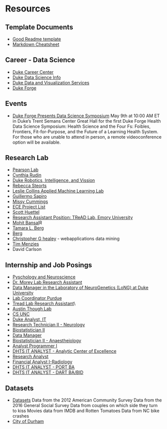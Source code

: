 # Resources

## Template Documents
* [Good Readme template](https://gist.github.com/PurpleBooth/109311bb0361f32d87a2)
* [Markdown Cheatsheet](https://github.com/adam-p/markdown-here/wiki/Markdown-Cheatsheet)

## Career - Data Science
* [Duke Career Center](https://studentaffairs.duke.edu/career/jobs-internships)
* [Duke Data Science Info](https://studentaffairs.duke.edu/career/explore-careers/datascience)
* [Duke Data and Visualization Services](https://library.duke.edu/data/)
* [Duke Forge](https://forge.duke.edu/)

## Events
* [Duke Forge Presents Data Science Symposium](https://forge.duke.edu/news/duke-forge-presents-data-science-symposium)
May 9th at 10:00 AM ET in Duke’s Trent Semans Center Great Hall for the first Duke Forge Health Data Science Symposium: Health Science and the Four Fs: Foibles, Frontiers, Fit-for-Purpose, and the Future of a Learning Health System. For those who are unable to attend in person, a remote videoconference option will be available.

## Research Lab
* [Pearson Lab](https://github.com/pearsonlab)
* [Cynthia Rudin](https://users.cs.duke.edu/~cynthia/)
* [Duke Robotics, Intelligence, and Vission](http://driv.cs.duke.edu/wiki/index.php?n=Main.People)
* [Rebecca Steorts](http://www2.stat.duke.edu/~rcs46/)
* [Leslie Collins Applied Machine Learning Lab](http://amll.pratt.duke.edu/)
* [Guillermo Sapiro](http://sapirolab.pratt.duke.edu/)
* [Missy Cummings](http://hal.pratt.duke.edu/people)
* [ECE Project List](http://ece.duke.edu/grad/students/masters-student-research-opportunities)
* [Scott Huettel](https://sites.duke.edu/huettellab/research/)
* [Research Assistant Position: TReAD Lab, Emory University](http://www.treadlab.org/)
* [Mohit Bansal](https://cs.unc.edu/~mbansal/)R
* [Tamara L. Berg](http://www.tamaraberg.com/)
* [Berg](http://acberg.com/)
* [Christopher G healey](https://www.csc2.ncsu.edu/faculty/healey/#student-div) - webapplications data mining
* [Tim Menzies](http://menzies.us/bio.html)
* David Carlson

## Internship and Job Posings
* [Pyschology and Neuroscience](http://psychandneuro.duke.edu/undergraduate/research-opportunities-jobs?qt-opportunities=1&page=5)
* [Dr. Morey Lab Research Assistant](http://psychandneuro.duke.edu/undergraduate/research-opportunities-jobs?qt-opportunities=1&page=5)
* [Data Manager in the Laboratory of NeuroGenetics (LoNG) at Duke University](https://sjobs.brassring.com/TGnewUI/Search/home/HomeWithPreLoad?partnerid=25017&siteid=5172&PageType=JobDetails&jobid=1239653#jobDetails=1239653_5172)
* [Lab Coordinator Purdue](http://purdue.taleo.net/careersection/wl/jobdetail.ftl?job=1800504&tz=GMT-04%3A00)
* [Tread Lab Research Assistant](http://www.treadlab.org/join-the-lab/)\
* [Austin Though Lab](http://www.austinthought.org/)
* [CS UNC](https://cs.unc.edu/research/areas/)
* [Duke Analyst, IT](https://sjobs.brassring.com/TGnewUI/Search/Home/Home?partnerid=25017&siteid=5172#jobDetails=1228050_5172)
* [Research Technician II - Neurology](https://sjobs.brassring.com/TGnewUI/Search/Home/Home?partnerid=25017&siteid=5172#jobDetails=1244835_5172)
* [Biostatistician II](https://sjobs.brassring.com/TGnewUI/Search/Home/Home?partnerid=25017&siteid=5172#jobDetails=1244849_5172)
* [Data Manager](https://sjobs.brassring.com/TGnewUI/Search/Home/Home?partnerid=25017&siteid=5172#jobDetails=1239653_5172)
* [Biostatistician II - Anaestheiology](https://sjobs.brassring.com/TGnewUI/Search/Home/Home?partnerid=25017&siteid=5172#jobDetails=1228548_5172)
* [Analyst Programmer I](https://sjobs.brassring.com/TGnewUI/Search/Home/Home?partnerid=25017&siteid=5172#jobDetails=1238421_5172)
* [DHTS IT ANALYST - Analytic Center of Excellence](https://sjobs.brassring.com/TGnewUI/Search/Home/Home?partnerid=25017&siteid=5172#jobDetails=1217384_5172)
* [Research Analyst](https://sjobs.brassring.com/TGnewUI/Search/Home/Home?partnerid=25017&siteid=5172#jobDetails=1246402_5172)
* [Financial Analyst I-Radiology](https://sjobs.brassring.com/TGnewUI/Search/Home/Home?partnerid=25017&siteid=5172#jobDetails=1234289_5172)
* [DHTS IT ANALYST - PORT BA](https://sjobs.brassring.com/TGnewUI/Search/Home/Home?partnerid=25017&siteid=5172#jobDetails=1239638_5172)
* [DHTS IT ANALYST - DART BA/BID](https://sjobs.brassring.com/TGnewUI/Search/Home/Home?partnerid=25017&siteid=5172#jobDetails=1240357_5172)


## Datasets
* [Datasets](http://www2.stat.duke.edu/~mc301/data/)
Data from the 2012 American Community Survey
Data from the 2016 General Social Survey
Data from couples on which side they turn to kiss
Movies data from IMDB and Rotten Tomatoes
Data from NC bike crashes
* [City of Durham](https://opendurham.nc.gov/page/aboutus/)
